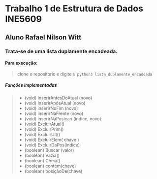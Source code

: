 # Trabalho 1 de Estrutura de Dados INE5609
## Aluno Rafael Nilson Witt

### Trata-se de uma lista duplamente encadeada.

#### Para execução:
> clone o repositório e digite `$ python3 lista_duplamente_encadeada`

##### Funções implementadas
>- (void) InserirAntesDoAtual (novo)
> - (void) InserirApósAtual (novo)
> - (void) inserirNoFim (novo)
> - (void) inserirNaFrente (novo)
> - (void) inserirNaPosicao (indice, novo)
> - (void) ExcluirAtual()
> - (void) ExcluirPrim()
> - (void) ExcluirUlt()
> - (void) ExcluirElem( chave )
> - (void) ExcluirDaPos(indice)
> - (boolean) Buscar (valor)
> - (boolean) Vazia()
> - (boolean) Cheia()
> - (boolean) contém(chave)
> - (boolean) posiçãoDe(chave)